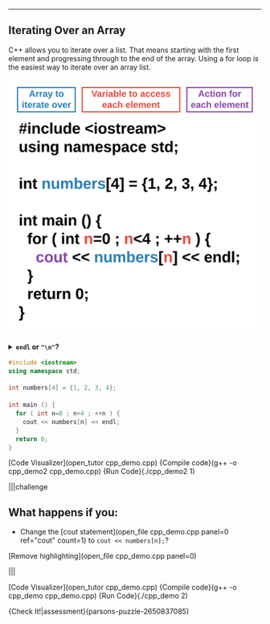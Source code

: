 ----------

## Iterating Over an Array

C++ allows you to iterate over a list. That means starting with the first element and progressing through to the end of the array. Using a for loop is the easiest way to iterate over an array list.

![Iterating Over an Array](.guides/img/array-iterate.png)

<details>
	<summary><b><code>endl</code> or <code>"\n"</code>?</b></summary>
	Both <code>endl</code> and <code>"\n"</code> will add a newline character to the output. Either one will work. Remember <code>endl</code> does not need quotation marks, while <code>"\n"</code> must have them.
</details>

```cpp
#include <iostream>
using namespace std;

int numbers[4] = {1, 2, 3, 4};

int main () {
  for ( int n=0 ; n<4 ; ++n ) {
    cout << numbers[n] << endl;
  }
  return 0;
}
```

[Code Visualizer](open_tutor cpp_demo.cpp)
{Compile code}(g++ -o cpp_demo2 cpp_demo.cpp)
{Run Code}(./cpp_demo2 1)

|||challenge
## What happens if you:
* Change the [cout statement](open_file cpp_demo.cpp panel=0 ref="cout" count=1) to `cout << numbers[n];`?

[Remove highlighting](open_file cpp_demo.cpp panel=0)

|||

[Code Visualizer](open_tutor cpp_demo.cpp)
{Compile code}(g++ -o cpp_demo cpp_demo.cpp)
{Run Code}(./cpp_demo 2)

{Check It!|assessment}(parsons-puzzle-2650837085)
